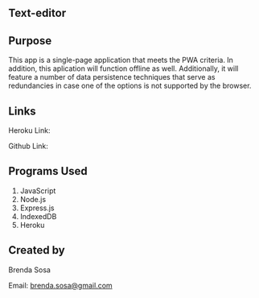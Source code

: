 
## Text-editor

## Purpose

This app is a single-page application that meets the PWA criteria. In addition, this aplication will function offline as well. Additionally, it will feature a number of data persistence techniques that serve as redundancies in case one of the options is not supported by the browser.
## Links 

Heroku Link:

Github Link:

## Programs Used

1. JavaScript
2. Node.js
3. Express.js
4. IndexedDB
5. Heroku

## Created by

Brenda Sosa

Email: brenda.sosa@gmail.com


